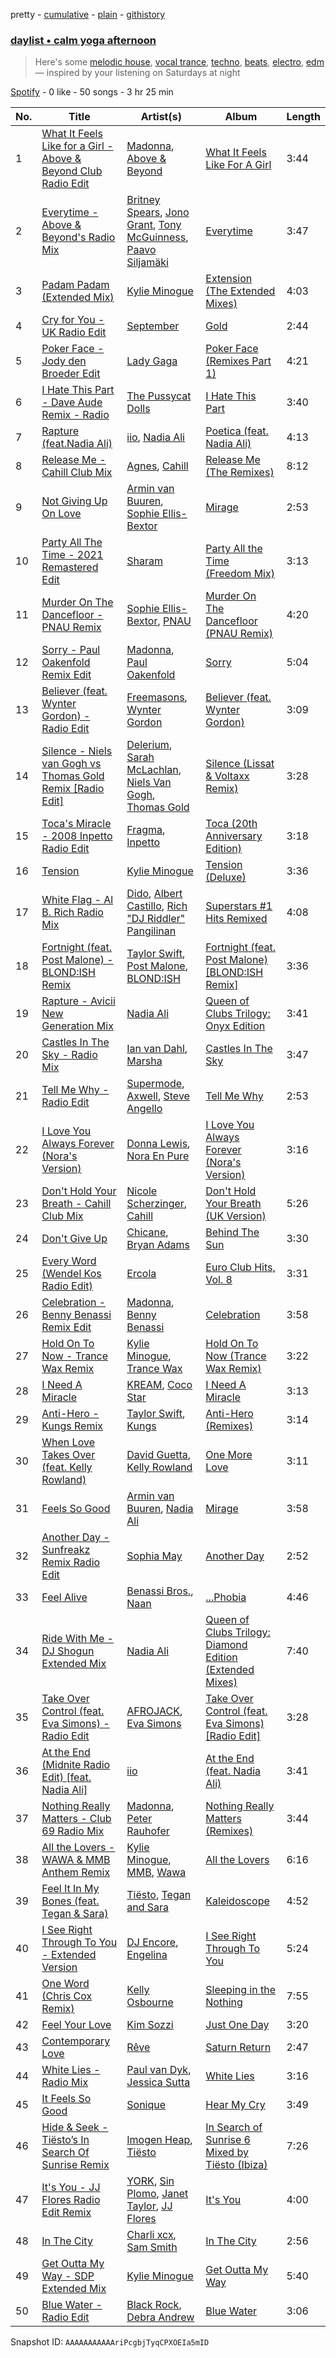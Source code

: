 pretty - [cumulative](/playlists/cumulative/37i9dQZF1EP6YuccBxUcC1.md) - [plain](/playlists/plain/37i9dQZF1EP6YuccBxUcC1) - [githistory](https://github.githistory.xyz/mdn522/spotify-playlist-archive/blob/main/playlists/plain/37i9dQZF1EP6YuccBxUcC1)

### [daylist • calm yoga afternoon](https://open.spotify.com/playlist/37i9dQZF1EP6YuccBxUcC1)

> Here's some <a href="spotify:playlist:37i9dQZF1EIh5oGUvPISuJ">melodic house</a>, <a href="spotify:playlist:37i9dQZF1EIhIW1jPl7B1t">vocal trance</a>, <a href="spotify:playlist:37i9dQZF1EIeKh45OZ1ylm">techno</a>, <a href="spotify:playlist:37i9dQZF1EIhgWBKbvXsvy">beats</a>, <a href="spotify:playlist:37i9dQZF1EIf9xcFwRrkTm">electro</a>, <a href="spotify:playlist:37i9dQZF1EIed8lWkU8WSm">edm</a> — inspired by your listening on Saturdays at night

[Spotify](https://open.spotify.com/user/spotify) - 0 like - 50 songs - 3 hr 25 min

| No. | Title | Artist(s) | Album | Length |
|---|---|---|---|---|
| 1 | [What It Feels Like for a Girl \- Above & Beyond Club Radio Edit](https://open.spotify.com/track/38OrcY3HY0NiFuBpiwBnsL) | [Madonna](https://open.spotify.com/artist/6tbjWDEIzxoDsBA1FuhfPW), [Above & Beyond](https://open.spotify.com/artist/10gzBoINW3cLJfZUka8Zoe) | [What It Feels Like For A Girl](https://open.spotify.com/album/2uibNarDUAIjm4ukscPxAu) | 3:44 |
| 2 | [Everytime \- Above & Beyond's Radio Mix](https://open.spotify.com/track/2DcxU75GITjr54emEHaFKj) | [Britney Spears](https://open.spotify.com/artist/26dSoYclwsYLMAKD3tpOr4), [Jono Grant](https://open.spotify.com/artist/3Cs2Bm3Qwc9It4om0KVK8E), [Tony McGuinness](https://open.spotify.com/artist/1zLJrgyCBc6rszAuVayjyy), [Paavo Siljamäki](https://open.spotify.com/artist/3Oh2QC2LtfH7eTkzOPLkFl) | [Everytime](https://open.spotify.com/album/1eQaMCB2gOvyVoz2AC0Go2) | 3:47 |
| 3 | [Padam Padam \(Extended Mix\)](https://open.spotify.com/track/6d2fh1fitVMyvxMzmNxRBH) | [Kylie Minogue](https://open.spotify.com/artist/4RVnAU35WRWra6OZ3CbbMA) | [Extension \(The Extended Mixes\)](https://open.spotify.com/album/1MfcoyNFj7RufL8XJ7egos) | 4:03 |
| 4 | [Cry for You \- UK Radio Edit](https://open.spotify.com/track/2FuJvdLfBf8eUmgtlz3Rb3) | [September](https://open.spotify.com/artist/6VX2R9L0O0d6qPvqGuIH7b) | [Gold](https://open.spotify.com/album/4d03zDt0sm9pK0h2NWfl75) | 2:44 |
| 5 | [Poker Face \- Jody den Broeder Edit](https://open.spotify.com/track/6eof5AnYKsPMv5KNrZXmm9) | [Lady Gaga](https://open.spotify.com/artist/1HY2Jd0NmPuamShAr6KMms) | [Poker Face \(Remixes Part 1\)](https://open.spotify.com/album/3bzz0Nm5VsYRtz8hzebxAH) | 4:21 |
| 6 | [I Hate This Part \- Dave Aude Remix \- Radio](https://open.spotify.com/track/1a4VY6L3yLAHxwA9LnzKEw) | [The Pussycat Dolls](https://open.spotify.com/artist/6wPhSqRtPu1UhRCDX5yaDJ) | [I Hate This Part](https://open.spotify.com/album/62WkYYkMMSOko0Xla9qsLp) | 3:40 |
| 7 | [Rapture \(feat.Nadia Ali\)](https://open.spotify.com/track/0OSAJEA0ekX6pr2nuiPzX7) | [iio](https://open.spotify.com/artist/5WVf5DCSYmK4JYD6vIcttw), [Nadia Ali](https://open.spotify.com/artist/1C60viSZv6BoYtrnkZ44g5) | [Poetica \(feat\. Nadia Ali\)](https://open.spotify.com/album/64cR11AqqLidCg6VGjUzxD) | 4:13 |
| 8 | [Release Me \- Cahill Club Mix](https://open.spotify.com/track/31IsXfyWTuOJ1JWSstlmDo) | [Agnes](https://open.spotify.com/artist/6SsTlCsuCYleNza6xGwynu), [Cahill](https://open.spotify.com/artist/02nqwOvmlIhYQtZ5kVqJZm) | [Release Me \(The Remixes\)](https://open.spotify.com/album/1TPdaoR11r5xdAvxNIXZkK) | 8:12 |
| 9 | [Not Giving Up On Love](https://open.spotify.com/track/4H2h7b2u800wp186jLGVNO) | [Armin van Buuren](https://open.spotify.com/artist/0SfsnGyD8FpIN4U4WCkBZ5), [Sophie Ellis\-Bextor](https://open.spotify.com/artist/2cBh5lVMg222FFuRU7EfDE) | [Mirage](https://open.spotify.com/album/2XnpW7dS9Jhf8Y0jUZzwWF) | 2:53 |
| 10 | [Party All The Time \- 2021 Remastered Edit](https://open.spotify.com/track/4GBsGOIT6k1w5zYeMSfCFN) | [Sharam](https://open.spotify.com/artist/7rVEQZBDtYmToQaYOQJCm2) | [Party All the Time \(Freedom Mix\)](https://open.spotify.com/album/12hO3oYlIQMAuhArkI3BUp) | 3:13 |
| 11 | [Murder On The Dancefloor \- PNAU Remix](https://open.spotify.com/track/2Rhh3ZhukJfTKoBVzIYTaf) | [Sophie Ellis\-Bextor](https://open.spotify.com/artist/2cBh5lVMg222FFuRU7EfDE), [PNAU](https://open.spotify.com/artist/6n28c9qs9hNGriNa72b26u) | [Murder On The Dancefloor \(PNAU Remix\)](https://open.spotify.com/album/02oNjidORbldUslV7kMWAZ) | 4:20 |
| 12 | [Sorry \- Paul Oakenfold Remix Edit](https://open.spotify.com/track/5v52dXCJPhRuaHlT2ujvwx) | [Madonna](https://open.spotify.com/artist/6tbjWDEIzxoDsBA1FuhfPW), [Paul Oakenfold](https://open.spotify.com/artist/5MO2kbaGGA2a8kL4c9qqHq) | [Sorry](https://open.spotify.com/album/1zFk0TzM4oAuvvON5NGuK5) | 5:04 |
| 13 | [Believer \(feat\. Wynter Gordon\) \- Radio Edit](https://open.spotify.com/track/2tjCwTjbuEc6bXyp9iS08B) | [Freemasons](https://open.spotify.com/artist/49H2dQUNhIlso7VNkS8nFR), [Wynter Gordon](https://open.spotify.com/artist/4nmrm4zpgJ0RC6aZRSUEjF) | [Believer \(feat\. Wynter Gordon\)](https://open.spotify.com/album/0sd07wZssqlLugldAokk6K) | 3:09 |
| 14 | [Silence \- Niels van Gogh vs Thomas Gold Remix \[Radio Edit\]](https://open.spotify.com/track/6VUTDBWIYivB96wd5xcR9K) | [Delerium](https://open.spotify.com/artist/0IUq1plF3ON4Fboj1bE6kN), [Sarah McLachlan](https://open.spotify.com/artist/4NgNsOXSwIzXlUIJcpnNUp), [Niels Van Gogh](https://open.spotify.com/artist/6L8Co7Voup4dISwbSl3owl), [Thomas Gold](https://open.spotify.com/artist/1XLjkBxFokuDTlHt0mQkRe) | [Silence \(Lissat & Voltaxx Remix\)](https://open.spotify.com/album/6FX26z3Z52Cn2CsLQD8kGq) | 3:28 |
| 15 | [Toca's Miracle \- 2008 Inpetto Radio Edit](https://open.spotify.com/track/7LBiKKDDNRiaWr2CP05zGC) | [Fragma](https://open.spotify.com/artist/2t9efDsc10DtZpi4LP3BJJ), [Inpetto](https://open.spotify.com/artist/0WDjOCmlubUVdRozCz46sM) | [Toca \(20th Anniversary Edition\)](https://open.spotify.com/album/2snIy07hupBGM5rLYtgImH) | 3:18 |
| 16 | [Tension](https://open.spotify.com/track/6435Ra0NWQzPyZAcd1ojWI) | [Kylie Minogue](https://open.spotify.com/artist/4RVnAU35WRWra6OZ3CbbMA) | [Tension \(Deluxe\)](https://open.spotify.com/album/4VNaEhdswqNiEMAcfSav9g) | 3:36 |
| 17 | [White Flag \- Al B\. Rich Radio Mix](https://open.spotify.com/track/2RqIu5YA0id4SgUaMBfopH) | [Dido](https://open.spotify.com/artist/2mpeljBig2IXLXRAFO9AAs), [Albert Castillo](https://open.spotify.com/artist/1F1WpSa2tLZA7cF2dfuG8u), [Rich "DJ Riddler" Pangilinan](https://open.spotify.com/artist/6IAZEwHZT4xVdw9ORTQS4q) | [Superstars \#1 Hits Remixed](https://open.spotify.com/album/0juEh5N0q8DS9zx9EJAlm3) | 4:08 |
| 18 | [Fortnight \(feat\. Post Malone\) \- BLOND:ISH Remix](https://open.spotify.com/track/1gejz5ROvJBUb6WJzkMAcc) | [Taylor Swift](https://open.spotify.com/artist/06HL4z0CvFAxyc27GXpf02), [Post Malone](https://open.spotify.com/artist/246dkjvS1zLTtiykXe5h60), [BLOND:ISH](https://open.spotify.com/artist/6zsJjoCtL1WByG0VsuFWzR) | [Fortnight \(feat\. Post Malone\) \[BLOND:ISH Remix\]](https://open.spotify.com/album/1agEHpWnELaZHWzcbGDCpu) | 3:36 |
| 19 | [Rapture \- Avicii New Generation Mix](https://open.spotify.com/track/2bcYHFk3XWcPnDXYY3tdJX) | [Nadia Ali](https://open.spotify.com/artist/1C60viSZv6BoYtrnkZ44g5) | [Queen of Clubs Trilogy: Onyx Edition](https://open.spotify.com/album/24jEjHqZX696l6TtTW3fns) | 3:41 |
| 20 | [Castles In The Sky \- Radio Mix](https://open.spotify.com/track/3KhoIbIPMmoGthbBAPxgOK) | [Ian van Dahl](https://open.spotify.com/artist/27IuDZNaLuEtupD8QZftiZ), [Marsha](https://open.spotify.com/artist/28Y5nsvbE8IdoUAGNgCk0Y) | [Castles In The Sky](https://open.spotify.com/album/4P5BZKgDIxksZu7Px0OhHL) | 3:47 |
| 21 | [Tell Me Why \- Radio Edit](https://open.spotify.com/track/4yhGkvdYU5bi4950r80FRo) | [Supermode](https://open.spotify.com/artist/7urnl0uH1w3NCoErxw7AUK), [Axwell](https://open.spotify.com/artist/1xNmvlEiICkRlRGqlNFZ43), [Steve Angello](https://open.spotify.com/artist/4FqPRilb0Ja0TKG3RS3y4s) | [Tell Me Why](https://open.spotify.com/album/7lmGSzQRrvXvvvghZoYZkn) | 2:53 |
| 22 | [I Love You Always Forever \(Nora's Version\)](https://open.spotify.com/track/4eMaX3oR9aD0JTwZOrNQ9Y) | [Donna Lewis](https://open.spotify.com/artist/2EfG2EoT8GFJrMiilbTVl2), [Nora En Pure](https://open.spotify.com/artist/24DO0PijjITGIEWsO8XaPs) | [I Love You Always Forever \(Nora's Version\)](https://open.spotify.com/album/7pH3cy1xaXNxrOdinVKUuj) | 3:16 |
| 23 | [Don't Hold Your Breath \- Cahill Club Mix](https://open.spotify.com/track/25B466L21PbZiwsGZ4I2oI) | [Nicole Scherzinger](https://open.spotify.com/artist/40xbWSB4JPdOkRyuTDy1oP), [Cahill](https://open.spotify.com/artist/02nqwOvmlIhYQtZ5kVqJZm) | [Don't Hold Your Breath \(UK Version\)](https://open.spotify.com/album/09ObhLFoQybB9ndtIuI38y) | 5:26 |
| 24 | [Don't Give Up](https://open.spotify.com/track/0gTeDTRPPVAYcdyPXhWqt2) | [Chicane](https://open.spotify.com/artist/5GxyeQagayzZOg4UwffQlD), [Bryan Adams](https://open.spotify.com/artist/3Z02hBLubJxuFJfhacLSDc) | [Behind The Sun](https://open.spotify.com/album/0XLrcTejd2HyqgmCCajtzG) | 3:30 |
| 25 | [Every Word \(Wendel Kos Radio Edit\)](https://open.spotify.com/track/4GrJ6PbPGbhC7BW9iGYoXV) | [Ercola](https://open.spotify.com/artist/7MocD7vMCHqPu8KV33lSLa) | [Euro Club Hits, Vol\. 8](https://open.spotify.com/album/6pieOjlnJGe6kAkJljUj6r) | 3:31 |
| 26 | [Celebration \- Benny Benassi Remix Edit](https://open.spotify.com/track/4UxwYemXGK39SdkE6q7hoj) | [Madonna](https://open.spotify.com/artist/6tbjWDEIzxoDsBA1FuhfPW), [Benny Benassi](https://open.spotify.com/artist/4Ws2otunReOa6BbwxxpCt6) | [Celebration](https://open.spotify.com/album/1JM93iD1h1qqyKKPUWoWRq) | 3:58 |
| 27 | [Hold On To Now \- Trance Wax Remix](https://open.spotify.com/track/2KNQ5uk8ttf813moLChYhe) | [Kylie Minogue](https://open.spotify.com/artist/4RVnAU35WRWra6OZ3CbbMA), [Trance Wax](https://open.spotify.com/artist/28Rn5KfDspTUHLpPfPF8EE) | [Hold On To Now \(Trance Wax Remix\)](https://open.spotify.com/album/3VDt3Ecd48iknml989NK0i) | 3:22 |
| 28 | [I Need A Miracle](https://open.spotify.com/track/0Op5b6Wio6U15ohFPJvjmm) | [KREAM](https://open.spotify.com/artist/0DdDnziut7wOo6cAYWVZC5), [Coco Star](https://open.spotify.com/artist/3XSkS0dvC7HqbspstKciWc) | [I Need A Miracle](https://open.spotify.com/album/7iYXLj1M7tpN10jH9PbuwA) | 3:13 |
| 29 | [Anti\-Hero \- Kungs Remix](https://open.spotify.com/track/2oWpe2L8ypC080BxpDVuTY) | [Taylor Swift](https://open.spotify.com/artist/06HL4z0CvFAxyc27GXpf02), [Kungs](https://open.spotify.com/artist/7keGfmQR4X5w0two1xKZ7d) | [Anti\-Hero \(Remixes\)](https://open.spotify.com/album/7irmI5g3OLC1gUXlxysOWt) | 3:14 |
| 30 | [When Love Takes Over \(feat\. Kelly Rowland\)](https://open.spotify.com/track/0GWGZA5mxo9nHuSyrj70uo) | [David Guetta](https://open.spotify.com/artist/1Cs0zKBU1kc0i8ypK3B9ai), [Kelly Rowland](https://open.spotify.com/artist/3AuMNF8rQAKOzjYppFNAoB) | [One More Love](https://open.spotify.com/album/7fHeCs5cgtXYqxBPG1iK1n) | 3:11 |
| 31 | [Feels So Good](https://open.spotify.com/track/3NneCMxAEBMAzyf4HRa6OL) | [Armin van Buuren](https://open.spotify.com/artist/0SfsnGyD8FpIN4U4WCkBZ5), [Nadia Ali](https://open.spotify.com/artist/1C60viSZv6BoYtrnkZ44g5) | [Mirage](https://open.spotify.com/album/2XnpW7dS9Jhf8Y0jUZzwWF) | 3:58 |
| 32 | [Another Day \- Sunfreakz Remix Radio Edit](https://open.spotify.com/track/1EUdjbArEDLnwUxILSXYUd) | [Sophia May](https://open.spotify.com/artist/5f2X43MBIQUucziUGfZbjg) | [Another Day](https://open.spotify.com/album/5mo9pEWy4AyOUxw7Urkj0s) | 2:52 |
| 33 | [Feel Alive](https://open.spotify.com/track/2HTjprnsoCNc11PrY055e9) | [Benassi Bros.](https://open.spotify.com/artist/0yrjYlutW9HgmJlnX479Mx), [Naan](https://open.spotify.com/artist/7oFq41LxXm5LXSaW8giAXw) | [...Phobia](https://open.spotify.com/album/53wp2Vtp4nT87OzLQRWDei) | 4:46 |
| 34 | [Ride With Me \- DJ Shogun Extended Mix](https://open.spotify.com/track/1x0PsXl6M4xpwfSlNh2Meo) | [Nadia Ali](https://open.spotify.com/artist/1C60viSZv6BoYtrnkZ44g5) | [Queen of Clubs Trilogy: Diamond Edition \(Extended Mixes\)](https://open.spotify.com/album/5vAEkBoG6bwpih7sJ9RU6S) | 7:40 |
| 35 | [Take Over Control \(feat\. Eva Simons\) \- Radio Edit](https://open.spotify.com/track/5DdDbJvoaT8fqQMJkiGg4T) | [AFROJACK](https://open.spotify.com/artist/4D75GcNG95ebPtNvoNVXhz), [Eva Simons](https://open.spotify.com/artist/2d6W4cnC5XsVOaxtgaj9hA) | [Take Over Control \(feat\. Eva Simons\) \[Radio Edit\]](https://open.spotify.com/album/720C2Wgilz2KBQtk3Sjq85) | 3:28 |
| 36 | [At the End \(Midnite Radio Edit\) \[feat\. Nadia Ali\]](https://open.spotify.com/track/0CIV9sC0VfJ5dOQgwduPVw) | [iio](https://open.spotify.com/artist/5WVf5DCSYmK4JYD6vIcttw) | [At the End \(feat\. Nadia Ali\)](https://open.spotify.com/album/1wUtz63WNXnr48Mm4X43ie) | 3:41 |
| 37 | [Nothing Really Matters \- Club 69 Radio Mix](https://open.spotify.com/track/5YUE57zmsDUqvc0V2LVHED) | [Madonna](https://open.spotify.com/artist/6tbjWDEIzxoDsBA1FuhfPW), [Peter Rauhofer](https://open.spotify.com/artist/6FMOGdP16KnjoA2yDa6N0v) | [Nothing Really Matters \(Remixes\)](https://open.spotify.com/album/0ywIbqhuYVy15f0Vu4ILnt) | 3:44 |
| 38 | [All the Lovers \- WAWA & MMB Anthem Remix](https://open.spotify.com/track/0fNXXkWonYRthUvB8DIlgJ) | [Kylie Minogue](https://open.spotify.com/artist/4RVnAU35WRWra6OZ3CbbMA), [MMB](https://open.spotify.com/artist/3qgq1KHFnkdpCBtYRXGejG), [Wawa](https://open.spotify.com/artist/6jrT1IVZHZJ5NP2pPvsdyQ) | [All the Lovers](https://open.spotify.com/album/3TfD9ZsMDfox14LTqp2qeH) | 6:16 |
| 39 | [Feel It In My Bones \(feat\. Tegan & Sara\)](https://open.spotify.com/track/6K9GLISAUJtCCno9cuCASa) | [Tiësto](https://open.spotify.com/artist/2o5jDhtHVPhrJdv3cEQ99Z), [Tegan and Sara](https://open.spotify.com/artist/5e1BZulIiYWPRm8yogwUYH) | [Kaleidoscope](https://open.spotify.com/album/3L7HojVI3ELv05boMWUKDv) | 4:52 |
| 40 | [I See Right Through To You \- Extended Version](https://open.spotify.com/track/249Ah1VsDzzwTa7Nupazk8) | [DJ Encore](https://open.spotify.com/artist/4IYLSOPq9KyAYlIkEj42b4), [Engelina](https://open.spotify.com/artist/6jV3phk2z5EszPwK5sd0TI) | [I See Right Through To You](https://open.spotify.com/album/6NPdQ4T20ErbLRcnVnPCeJ) | 5:24 |
| 41 | [One Word \(Chris Cox Remix\)](https://open.spotify.com/track/7DUljLO2sgOsQ6WH3ENKui) | [Kelly Osbourne](https://open.spotify.com/artist/1hckaudcoOzWyeRIlrOksc) | [Sleeping in the Nothing](https://open.spotify.com/album/59hhTKnvImMoK63jvMAurn) | 7:55 |
| 42 | [Feel Your Love](https://open.spotify.com/track/6r47b3t4zQO9tpwMUInP4s) | [Kim Sozzi](https://open.spotify.com/artist/6cShe1zppIq5AZM53qQTE6) | [Just One Day](https://open.spotify.com/album/2pUIzqhO05Hpfftl1QjN1A) | 3:20 |
| 43 | [Contemporary Love](https://open.spotify.com/track/4XHF75XJbmUt7LVUwuOpyC) | [Rêve](https://open.spotify.com/artist/06vEAqcicwoSBw85e8biJx) | [Saturn Return](https://open.spotify.com/album/3HhSAMFNWSx71lfinnXPFz) | 2:47 |
| 44 | [White Lies \- Radio Mix](https://open.spotify.com/track/5lGz88HWKKZ5K3BCF5uYcy) | [Paul van Dyk](https://open.spotify.com/artist/7wU1naftD3lNq7rNsiDvOR), [Jessica Sutta](https://open.spotify.com/artist/6J2F6rTcNCJtktosxTxNw7) | [White Lies](https://open.spotify.com/album/18hkxo2xoiI9TJUBWt4vWi) | 3:16 |
| 45 | [It Feels So Good](https://open.spotify.com/track/1zOzCQOw9THED5ixSVHiBc) | [Sonique](https://open.spotify.com/artist/5xtqw2B8z8JGfDYi2eAZHI) | [Hear My Cry](https://open.spotify.com/album/0URtQPPT2v8bRux2w6amMP) | 3:49 |
| 46 | [Hide & Seek \- Tiësto’s In Search Of Sunrise Remix](https://open.spotify.com/track/717ejUQgsf56qoRmHbREOI) | [Imogen Heap](https://open.spotify.com/artist/6Xb4ezwoAQC4516kI89nWz), [Tiësto](https://open.spotify.com/artist/2o5jDhtHVPhrJdv3cEQ99Z) | [In Search of Sunrise 6 Mixed by Tiësto \(Ibiza\)](https://open.spotify.com/album/1pJxMMEFi51mp8MCpVonVe) | 7:26 |
| 47 | [It's You \- JJ Flores Radio Edit Remix](https://open.spotify.com/track/7b9JOJZbd1roUXvRn37GP7) | [YORK](https://open.spotify.com/artist/20L5MecnuNujUE6imrfK0Q), [Sin Plomo](https://open.spotify.com/artist/53hqWmKQFedFXAn2ylpk5k), [Janet Taylor](https://open.spotify.com/artist/42TQizloHfwNmlJVY8Bs1P), [JJ Flores](https://open.spotify.com/artist/301vGjucQzNu2vOwXoyWEp) | [It's You](https://open.spotify.com/album/79E2I24iL253IbwutqqKIS) | 4:00 |
| 48 | [In The City](https://open.spotify.com/track/0czFdrSts0CkZDa77x2wuu) | [Charli xcx](https://open.spotify.com/artist/25uiPmTg16RbhZWAqwLBy5), [Sam Smith](https://open.spotify.com/artist/2wY79sveU1sp5g7SokKOiI) | [In The City](https://open.spotify.com/album/7lPffWzEUD8ODjU6CkhvvW) | 2:56 |
| 49 | [Get Outta My Way \- SDP Extended Mix](https://open.spotify.com/track/4obEBccMeDnSA930S1BDaL) | [Kylie Minogue](https://open.spotify.com/artist/4RVnAU35WRWra6OZ3CbbMA) | [Get Outta My Way](https://open.spotify.com/album/21bHNilZAUdOeWsbmzxep0) | 5:40 |
| 50 | [Blue Water \- Radio Edit](https://open.spotify.com/track/2uVaq1AkluyowTaOGyg3eY) | [Black Rock](https://open.spotify.com/artist/6erL7mcLmW2fUzpgVkdsVb), [Debra Andrew](https://open.spotify.com/artist/78lvHeJWJWbRqzelWsWWz7) | [Blue Water](https://open.spotify.com/album/2EJKu1iIg3WCnr0THJpYUx) | 3:06 |

Snapshot ID: `AAAAAAAAAAAriPcgbjTyqCPXOEIa5mID`

